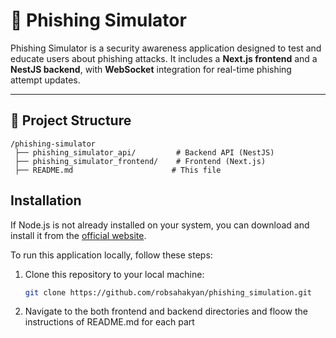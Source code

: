 # 🚀 Phishing Simulator

Phishing Simulator is a security awareness application designed to test and educate users about phishing attacks. It includes a **Next.js frontend** and a **NestJS backend**, with **WebSocket** integration for real-time phishing attempt updates.

---

## 📁 Project Structure

    /phishing-simulator
     ├── phishing_simulator_api/         # Backend API (NestJS)
     ├── phishing_simulator_frontend/    # Frontend (Next.js)
     ├── README.md                      # This file



## Installation

If Node.js is not already installed on your system, you can download and install it from the [official website](https://nodejs.org/).

To run this application locally, follow these steps:

1. Clone this repository to your local machine:

   ```bash
   git clone https://github.com/robsahakyan/phishing_simulation.git

2. Navigate to the both frontend and backend directories and floow the instructions of README.md for each part
